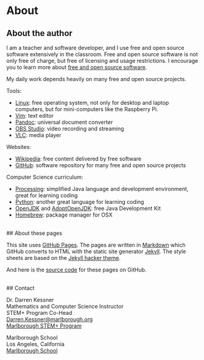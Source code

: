 
# About 

## About the author

I am a teacher and software developer, and I use free and open source software
extensively in the classroom.  Free and open source software is not only free
of charge, but free of licensing and usage restrictions.  I encourage you to
learn more about [free and open source
software](https://en.wikipedia.org/wiki/Free_and_open-source_software).

My daily work depends heavily on many free and open source projects.

Tools:
- [Linux](https://en.wikipedia.org/wiki/Linux): free operating system, not only
  for desktop and laptop computers, but for mini-computers like the Raspberry
  Pi.
- [Vim](https://www.vim.org/): text editor
- [Pandoc](https://pandoc.org/): universal document converter
- [OBS Studio](https://obsproject.com/): video recording and streaming
- [VLC](https://www.videolan.org/vlc/index.html): media player

Websites:
- [Wikipedia](https://en.wikipedia.org/wiki/Main_Page): free content delivered by free software
- [GitHub](https://github.com/): software repository for many free and open source projects

Computer Science curriculum:
- [Processing](https://processing.org/): simplified Java language and
    development environment, great for learning coding
- [Python](https://www.python.org/): another great language for learning coding
- [OpenJDK](https://openjdk.java.net/) and 
  [AdoptOpenJDK](https://adoptopenjdk.net/): free Java Development Kit
- [Homebrew](https://brew.sh/): package manager for OSX

<br/>
## About these pages

This site uses [GitHub Pages](https://pages.github.com/).  The pages are
written in [Markdown](https://daringfireball.net/projects/markdown/syntax)
which GitHub converts to HTML with the static site generator
[Jekyll](https://jekyllrb.com/).  The style sheets are based on the [Jekyll
hacker theme](https://github.com/pages-themes/hacker).  

And here is the [source code](https://github.com/dkessner/TeacherResources) 
for these pages on GitHub.

<br/>
## Contact

Dr. Darren Kessner  
Mathematics and Computer Science Instructor  
STEM+ Program Co-Head  
[Darren.Kessner@marlborough.org](mailto:darren.kessner@marlborough.org)  
[Marlborough STEM+ Program](http://stem.marlborough.org)  

Marlborough School  
Los Angeles, California  
[Marlborough School](http://marlborough.org)  


